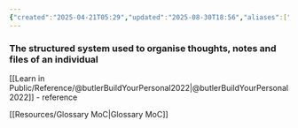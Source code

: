 ```yaml
---
{"created":"2025-04-21T05:29","updated":"2025-08-30T18:56","aliases":["PKM"],"id":"1a1a1a","dg-permalink":"1a1a1a-pkm","dg-publish":true,"dg-path":"Think/Personal Knowledge Management.md","permalink":"/1a1a1a-pkm/","dgPassFrontmatter":true,"noteIcon":"1"}
---
```


### The structured system used to organise thoughts, notes and files of an individual

[[Learn in Public/Reference/@butlerBuildYourPersonal2022\|@butlerBuildYourPersonal2022]] - reference

[[Resources/Glossary MoC\|Glossary MoC]]